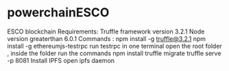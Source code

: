 # powerchainESCO
ESCO blockchain
Requirements:
Truffle framework version 3.2.1
Node version greaterthan 6.0.1
Commands :
npm install -g truffle@3.2.1
npm install -g ethereumjs-testrpc
run testrpc in one terminal
open the root folder , inside the folder run the commands
npm install
truffle migrate
truffle serve -p 8081
Install IPFS
open ipfs daemon
